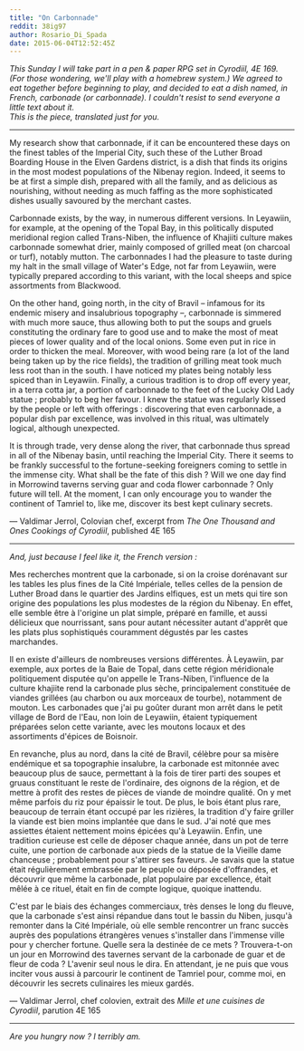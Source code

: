 ```yaml
---
title: "On Carbonnade"
reddit: 38ig97
author: Rosario_Di_Spada
date: 2015-06-04T12:52:45Z
---
```


*This Sunday I will take part in a pen &amp; paper RPG set in Cyrodiil, 4E 169. (For those wondering, we'll play with a homebrew system.) We agreed to eat together before beginning to play, and decided to eat a dish named, in French, carbonade (or carbonnade). I couldn't resist to send everyone a little text about it.*    
*This is the piece, translated just for you.*

_____________________________________


My research show that carbonnade, if it can be encountered these days on the finest tables of the Imperial City, such these of the Luther Broad Boarding House in the Elven Gardens district, is a dish that finds its origins in the most modest populations of the Nibenay region. Indeed, it seems to be at first a simple dish, prepared with all the family, and as delicious as nourishing, without needing as much faffing as the more sophisticated dishes usually savoured by the merchant castes.

Carbonnade exists, by the way, in numerous different versions. In Leyawiin, for example, at the opening of the Topal Bay, in this politically disputed meridional region called Trans-Niben, the influence of Khajiiti culture makes carbonnade somewhat drier, mainly composed of grilled meat (on charcoal or turf), notably mutton. The carbonnades I had the pleasure to taste during my halt in the small village of Water's Edge, not far from Leyawiin, were typically prepared according to this variant, with the local sheeps and spice assortments from Blackwood.

On the other hand, going north, in the city of Bravil – infamous for its endemic misery and insalubrious topography –, carbonnade is simmered with much more sauce, thus allowing  both to put the soups and gruels constituting the ordinary fare to good use and to make the most of meat pieces of lower quality and of the local onions. Some even put in rice in order to thicken the meal. Moreover, with wood being rare (a lot of the land being taken up by the rice fields), the tradition of grilling meat took much less root than in the south. I have noticed my plates being notably less spiced than in Leyawiin. Finally, a curious tradition is to drop off every year, in a terra cotta jar, a portion of carbonnade to the feet of the Lucky Old Lady statue ; probably to beg her favour. I knew the statue was regularly kissed by the people or left with offerings : discovering that even carbonnade, a popular dish par excellence, was involved in this ritual, was ultimately logical, although unexpected.

It is through trade, very dense along the river, that carbonnade thus spread in all of the Nibenay basin, until reaching the Imperial City. There it seems to be frankly successful to the fortune-seeking foreigners coming to settle in the immense city. What shall be the fate of this dish ? Will we one day find in Morrowind taverns serving guar and coda flower carbonnade ? Only future will tell. At the moment, I can only encourage you to wander the continent of Tamriel to, like me, discover its best kept culinary secrets.

— Valdimar Jerrol, Colovian chef, excerpt from *The One Thousand and Ones Cookings of Cyrodiil*, published 4E 165

_________________________

*And, just because I feel like it, the French version :*

Mes recherches montrent que la carbonade, si on la croise dorénavant sur les tables les plus fines de la Cité Impériale, telles celles de la pension de Luther Broad dans le quartier des Jardins elfiques, est un mets qui tire son origine des populations les plus modestes de la région du Nibenay. En effet, elle semble être à l'origine un plat simple, préparé en famille, et aussi délicieux que nourrissant, sans pour autant nécessiter autant d'apprêt que les plats plus sophistiqués couramment dégustés par les castes marchandes.

Il en existe d'ailleurs de nombreuses versions différentes. À Leyawiin, par exemple, aux portes de la Baie de Topal, dans cette région méridionale politiquement disputée qu'on appelle le Trans-Niben, l'influence de la culture khajiite rend la carbonade plus sèche, principalement constituée de viandes grillées (au charbon ou aux morceaux de tourbe), notamment de mouton. Les carbonades que j'ai pu goûter durant mon arrêt dans le petit village de Bord de l'Eau, non loin de Leyawiin, étaient typiquement préparées selon cette variante, avec les moutons locaux et des assortiments d'épices de Boisnoir.

En revanche, plus au nord, dans la cité de Bravil, célèbre pour sa misère endémique et sa topographie insalubre, la carbonade est mitonnée avec beaucoup plus de sauce, permettant à la fois de tirer parti des soupes et gruaus constituant le reste de l'ordinaire, des oignons de la région, et de mettre à profit des restes de pièces de viande de moindre qualité. On y met même parfois du riz pour épaissir le tout. De plus, le bois étant plus rare, beaucoup de terrain étant occupé par les rizières, la tradition d'y faire griller la viande est bien moins implantée que dans le sud. J'ai noté que mes assiettes étaient nettement moins épicées qu'à Leyawiin. Enfin, une tradition curieuse est celle de déposer chaque année, dans un pot de terre cuite, une portion de carbonade aux pieds de la statue de la Vieille dame chanceuse ; probablement pour s'attirer ses faveurs. Je savais que la statue était régulièrement embrassée par le peuple ou déposée d'offrandes, et découvrir que même la carbonade, plat populaire par excellence, était mêlée à ce rituel, était en fin de compte logique, quoique inattendu.

C'est par le biais des échanges commerciaux, très denses le long du fleuve, que la carbonade s'est ainsi répandue dans tout le bassin du Niben, jusqu'à remonter dans la Cité Impériale, où elle semble rencontrer un franc succès auprès des populations étrangères venues s'installer dans l'immense ville pour y chercher fortune. Quelle sera la destinée de ce mets ? Trouvera-t-on un jour en Morrowind des tavernes servant de la carbonade de guar et de fleur de coda ? L'avenir seul nous le dira. En attendant, je ne puis que vous inciter vous aussi à parcourir le continent de Tamriel pour, comme moi, en découvrir les secrets culinaires les mieux gardés.

— Valdimar Jerrol, chef colovien, extrait des *Mille et une cuisines de Cyrodiil*, parution 4E 165

_________________________________

*Are you hungry now ? I terribly am.*
